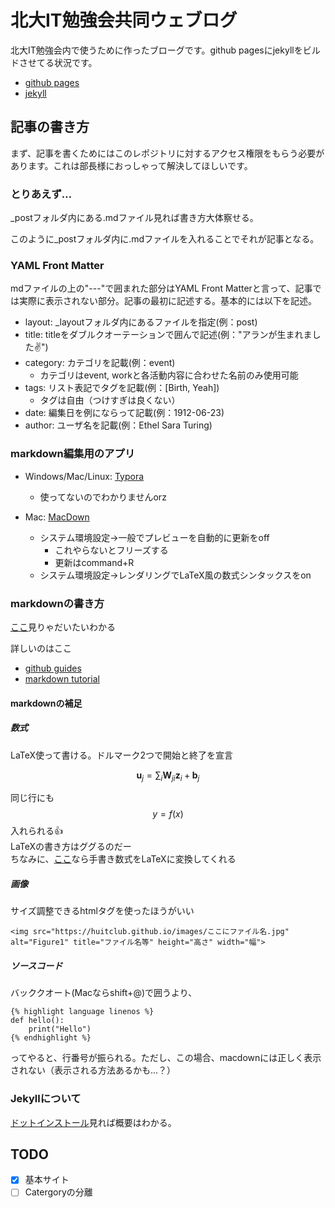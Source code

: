 # 北大IT勉強会共同ウェブログ
北大IT勉強会内で使うために作ったブローグです。github pagesにjekyllをビルドさせてる状況です。

* [github pages](https://pages.github.com/)
* [jekyll](https://jekyllrb.com/)

## 記事の書き方

まず、記事を書くためにはこのレポジトリに対するアクセス権限をもらう必要があります。これは部長様におっしゃって解決してほしいです。

### とりあえず…
_postフォルダ内にある.mdファイル見れば書き方大体察せる。

このように_postフォルダ内に.mdファイルを入れることでそれが記事となる。

### YAML Front Matter
mdファイルの上の"---"で囲まれた部分はYAML Front Matterと言って、記事では実際に表示されない部分。記事の最初に記述する。基本的には以下を記述。

- layout: _layoutフォルダ内にあるファイルを指定(例：post)
- title: titleをダブルクオーテーションで囲んで記述(例："アランが生まれました✌️")
- category: カテゴリを記載(例：event)
	- カテゴリはevent, workと各活動内容に合わせた名前のみ使用可能
- tags: リスト表記でタグを記載(例：[Birth, Yeah])
	- タグは自由（つけすぎは良くない）
- date: 編集日を例にならって記載(例：1912-06-23)
- author: ユーザ名を記載(例：Ethel Sara Turing)


### markdown編集用のアプリ

- Windows/Mac/Linux: [Typora](https://typora.io/)
	- 使ってないのでわかりませんorz

- Mac: [MacDown](https://macdown.uranusjr.com/)
	- システム環境設定→一般でプレビューを自動的に更新をoff
		- これやらないとフリーズする
		- 更新はcommand+R
	- システム環境設定→レンダリングでLaTeX風の数式シンタックスをon


### markdownの書き方

[ここ](https://qiita.com/tbpgr/items/989c6badefff69377da7)見りゃだいたいわかる

詳しいのはここ

- [github guides](https://guides.github.com/features/mastering-markdown/)
- [markdown tutorial](https://www.markdowntutorial.com/)

#### markdownの補足

##### 数式
LaTeX使って書ける。ドルマーク2つで開始と終了を宣言

$$
\boldsymbol{u}_j = \sum_i \boldsymbol{W}_{ji} \boldsymbol{z}_i + \boldsymbol{b}_j
$$

同じ行にも$$y=f(x)$$入れられる👍<br>
LaTeXの書き方はググるのだー<br>
ちなみに、[ここ](https://webdemo.myscript.com/views/math.html#/demo/equation)なら手書き数式をLaTeXに変換してくれる



##### 画像
サイズ調整できるhtmlタグを使ったほうがいい
```
<img src="https://huitclub.github.io/images/ここにファイル名.jpg" alt="Figure1" title="ファイル名等" height="高さ" width="幅">
```

##### ソースコード
バッククオート(Macならshift+@)で囲うより、

```
{% highlight language linenos %}
def hello():
	print("Hello")
{% endhighlight %}
```

ってやると、行番号が振られる。ただし、この場合、macdownには正しく表示されない（表示される方法あるかも...？）

### Jekyllについて
[ドットインストール](https://dotinstall.com/lessons/basic_jekyll)見れば概要はわかる。


## TODO
- [x] 基本サイト
- [ ] Catergoryの分離
